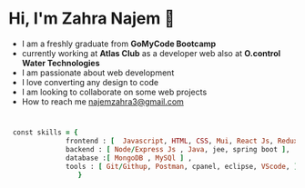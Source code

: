 # Hi, I'm Zahra Najem 👋



* I am a freshly graduate from <b> GoMyCode Bootcamp</b>
* currently working at <b>Atlas Club</b> as a developer web also at <b>O.control Water Technologies</b>
* I am passionate about web development
* I love converting any design to code 
* I am looking to collaborate on some web projects 
* How to reach me najemzahra3@gmail.com  
#
```ruby
 const skills = {
              frontend : [  Javascript, HTML, CSS, Mui, React Js, Redux, Bootstrap, tailwind],
              backend : [ Node/Express Js , Java, jee, spring boot ], 
              database :[ MongoDB , MySQl ] , 
              tools : [ Git/Githup, Postman, cpanel, eclipse, VScode, ], 
                 }  

``` 
